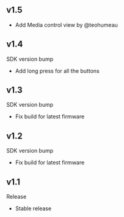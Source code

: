 ## v1.5

- Add Media control view by @teohumeau

## v1.4

SDK version bump

- Add long press for all the buttons

## v1.3

SDK version bump

- Fix build for latest firmware

## v1.2

SDK version bump

- Fix build for latest firmware

## v1.1

Release

- Stable release
